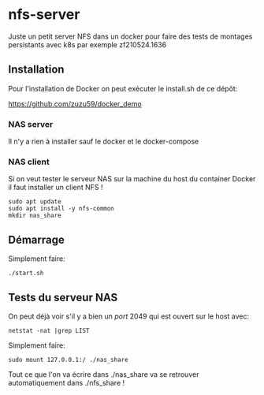 # nfs-server
Juste un petit server NFS dans un docker pour faire des tests de montages persistants avec k8s par exemple
zf210524.1636


## Installation
Pour l'installation de Docker on peut exécuter le install.sh de ce dépôt:

https://github.com/zuzu59/docker_demo


### NAS server
Il n'y a rien à installer sauf le docker et le docker-compose


### NAS client
Si on veut tester le serveur NAS sur la machine du host du container Docker il faut installer un client NFS !
```
sudo apt update
sudo apt install -y nfs-common
mkdir nas_share
```


## Démarrage
Simplement faire:

```
./start.sh
```


## Tests du serveur NAS
On peut déjà voir s'il y a bien un *port* 2049 qui est ouvert sur le host avec:
```
netstat -nat |grep LIST
```

Simplement faire:
```
sudo mount 127.0.0.1:/ ./nas_share
```

Tout ce que l'on va écrire dans ./nas_share va se retrouver automatiquement dans ./nfs_share !

